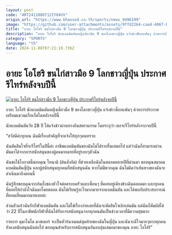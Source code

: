 ```yaml
---
layout: post
code: "ART2411080712IY84VV"
origin_url: "https://www.khaosod.co.th/sports/news_9496199"
image: "https://github.com/user-attachments/assets/9ffd2264-caa4-4067-bb80-5ca06abdcca6"
title: "อายะ โอโฮริ ขนไก่สาวมือ 9 โลกชาวญี่ปุ่น ประกาศรีไทร์หลังจบปีนี้"
description: "อายะ โอโฮริ นักแบดมินตันหญิงเดี่ยวมือ 9 ของโลกชาวญี่ปุ่น แจ้งข่าวช็อกแฟนๆ ด้วยการประกาศเตรียมแขวนแร็กเก็ตในหลังจบปีนี้"
category: "SPORTS"
language: "th"
date: 2024-11-08T07:21:19.736Z
---
```


# อายะ โอโฮริ ขนไก่สาวมือ 9 โลกชาวญี่ปุ่น ประกาศรีไทร์หลังจบปีนี้

[![อายะ โอโฮริ ขนไก่สาวมือ 9 โลกชาวญี่ปุ่น ประกาศรีไทร์หลังจบปีนี้](https://www.khaosod.co.th/wpapp/uploads/2024/11/aya-ohori.jpg "อายะ โอโฮริ ขนไก่สาวมือ 9 โลกชาวญี่ปุ่น ประกาศรีไทร์หลังจบปีนี้")](https://www.khaosod.co.th/wpapp/uploads/2024/11/aya-ohori.jpg)

อายะ โอโฮริ นักแบดมินตันหญิงเดี่ยวมือ 9 ของโลกชาวญี่ปุ่น แจ้งข่าวช็อกแฟนๆ ด้วยการประกาศเตรียมแขวนแร็กเก็ตในหลังจบปีนี้

นักแบดมินตันวัย 28 ปี ได้แจ้งข่าวผ่านทางอินสตราแกรม โดยระบุว่า เธอจะรีไทร์หลังจากจบปีนี้

“สวัสดีค่ะทุกคน ฉันมีเรื่องสำคัญที่จะแจ้งให้ทุกๆคนทราบ

ฉันตัดสินใจที่จะรีไทร์ในปีนี้ค่ะ อาชีพแบดมินตันของฉันไม่ได้ราบรื่นเสมอไป แต่ว่าฉันก็สามารถผ่านมันมาได้จากการสนับสนุนของผู้คนมากมายที่อยู่รอบๆตัวฉัน

ฉันขอใช้โอกาสนี้ขอบคุณ โทนามิ (ต้นสังกัด) ที่ช่วยเหลือฉันในตลอดหลายปีที่ผ่านมา ขอบคุณสมาคมแบดมินตันญี่ปุ่น และผู้สนับสนุนทุกคนที่สนับสนุนฉัน หากไม่มีพวกคุณ ฉันไม่คิดว่าเส้นทางของฉันจะดำเนินมาถึงตอนนี้

ฉันรู้สึกขอบคุณจากก้นบึ้งของหัวใจต่อครอบครัวและเพื่อนๆ ที่คอยอยู่เคียงข้างฉันตลอดมา และทุกคนที่คอยให้กำลังใจฉันมาโดยตลอด ฉันได้เรียนรู้อะไรมากมายจากแบดมินตัน และได้พบกับประสบการณ์ที่ยอดเยี่ยมมากมายเลยค่ะ

ส่วนตัวแล้วฉันรักกีฬาแบดมินตัน และไม่ใช่เรื่องง่ายเลยที่ฉันจะตัดสินใจเลิกเล่นมัน แต่ฉันก็สัมผัสได้ว่า 22 ปีในอาชีพนักกีฬาที่ฉันได้รับการสนับสนุนจากทุกคนมันเป็นช่วงเวลาที่มีความสุขมาก

รายการ คุมาโมโต มาสเตอร์ จะเป็นทัวร์นาเมนต์สุดท้ายของฉันในญี่ปุ่น และฉันจะดีใจมากๆหากทุกคนยังคงสนับสนุนฉันต่อไป ขอบคุณสำหรับการสนับสนุนอันอบอุ่นเสมอมาของคุณ อายะ โอโฮริ”



